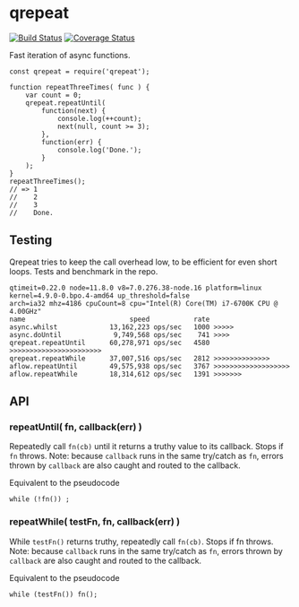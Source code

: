 qrepeat
=======
[![Build Status](https://api.travis-ci.org/andrasq/node-qrepeat.svg?branch=master)](https://travis-ci.org/andrasq/node-qrepeat?branch=master)
[![Coverage Status](https://coveralls.io/repos/github/andrasq/node-qrepeat/badge.svg?branch=master)](https://coveralls.io/github/andrasq/node-qrepeat?branch=master)

Fast iteration of async functions.

    const qrepeat = require('qrepeat');

    function repeatThreeTimes( func ) {
        var count = 0;
        qrepeat.repeatUntil(
            function(next) {
                console.log(++count);
                next(null, count >= 3);
            },
            function(err) {
                console.log('Done.');
            }
        );
    }
    repeatThreeTimes();
    // => 1
    //    2
    //    3
    //    Done.


Testing
-------

Qrepeat tries to keep the call overhead low, to be efficient for even short loops.  Tests
and benchmark in the repo.

    qtimeit=0.22.0 node=11.8.0 v8=7.0.276.38-node.16 platform=linux kernel=4.9.0-0.bpo.4-amd64 up_threshold=false
    arch=ia32 mhz=4186 cpuCount=8 cpu="Intel(R) Core(TM) i7-6700K CPU @ 4.00GHz"
    name                          speed           rate
    async.whilst             13,162,223 ops/sec   1000 >>>>>
    async.doUntil             9,749,568 ops/sec    741 >>>>
    qrepeat.repeatUntil      60,278,971 ops/sec   4580 >>>>>>>>>>>>>>>>>>>>>>>
    qrepeat.repeatWhile      37,007,516 ops/sec   2812 >>>>>>>>>>>>>>
    aflow.repeatUntil        49,575,938 ops/sec   3767 >>>>>>>>>>>>>>>>>>>
    aflow.repeatWhile        18,314,612 ops/sec   1391 >>>>>>>


API
---

### repeatUntil( fn, callback(err) )

Repeatedly call `fn(cb)` until it returns a truthy value to its callback.  Stops if `fn` throws.
Note: because `callback` runs in the same try/catch as `fn`, errors thrown by `callback` are
also caught and routed to the callback.

Equivalent to the pseudocode

    while (!fn()) ;

### repeatWhile( testFn, fn, callback(err) )

While `testFn()` returns truthy, repeatedly call `fn(cb)`.  Stops if fn throws.
Note: because `callback` runs in the same try/catch as `fn`, errors thrown by `callback` are
also caught and routed to the callback.

Equivalent to the pseudocode

    while (testFn()) fn();
